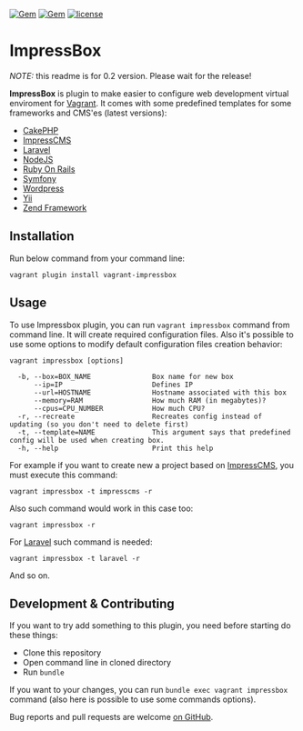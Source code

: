 [![Gem](https://img.shields.io/gem/dtv/vagrant-impressbox.svg)](https://rubygems.org/gems/vagrant-impressbox) [![Gem](https://img.shields.io/gem/v/vagrant-impressbox.svg)](https://rubygems.org/gems/vagrant-impressbox) [![license](https://img.shields.io/github/license/ImpressCMS/vagrant-impressbox.svg?maxAge=2592000)](License.txt) 

# ImpressBox

*NOTE:* this readme is for 0.2 version. Please wait for the release!

**ImpressBox** is plugin to make easier to configure web development virtual enviroment for [Vagrant](https://www.vagrantup.com). It comes with some predefined templates for some frameworks and CMS'es (latest versions):
  - [CakePHP](http://cakephp.org)
  - [ImpressCMS](http://impresscms.org)
  - [Laravel](http://laravel.com)
  - [NodeJS](http://nodejs.org)
  - [Ruby On Rails](http://rubyonrails.org)
  - [Symfony](http://symfony.com)
  - [Wordpress](http://wordpress.org)
  - [Yii](http://www.yiiframework.com)
  - [Zend Framework](http://framework.zend.com)

## Installation

Run below command from your command line:

    vagrant plugin install vagrant-impressbox

## Usage

To use Impressbox plugin, you can run `vagrant impressbox` command from command line. It will create required configuration files. Also it's possible to use some options to modify default configuration files creation behavior:

    vagrant impressbox [options]

      -b, --box=BOX_NAME               Box name for new box
          --ip=IP                      Defines IP
          --url=HOSTNAME               Hostname associated with this box
          --memory=RAM                 How much RAM (in megabytes)?
          --cpus=CPU_NUMBER            How much CPU?
      -r, --recreate                   Recreates config instead of updating (so you don't need to delete first)
      -t, --template=NAME              This argument says that predefined config will be used when creating box.
      -h, --help                       Print this help
      
For example if you want to create new a project based on [ImpressCMS](http://impresscms.org), you must execute this command:

    vagrant impressbox -t impresscms -r
    
Also such command would work in this case too:

    vagrant impressbox -r
  
For [Laravel](https://laravel.com) such command is needed:

    vagrant impressbox -t laravel -r
    
And so on.

## Development & Contributing

If you want to try add something to this plugin, you need before starting do these things:
 * Clone this repository
 * Open command line in cloned directory
 * Run `bundle`
 
If you want to your changes, you can run `bundle exec vagrant impressbox` command (also here is possible to use some commands options).

Bug reports and pull requests are welcome [on GitHub](https://github.com/ImpressCMS/impressbox).
